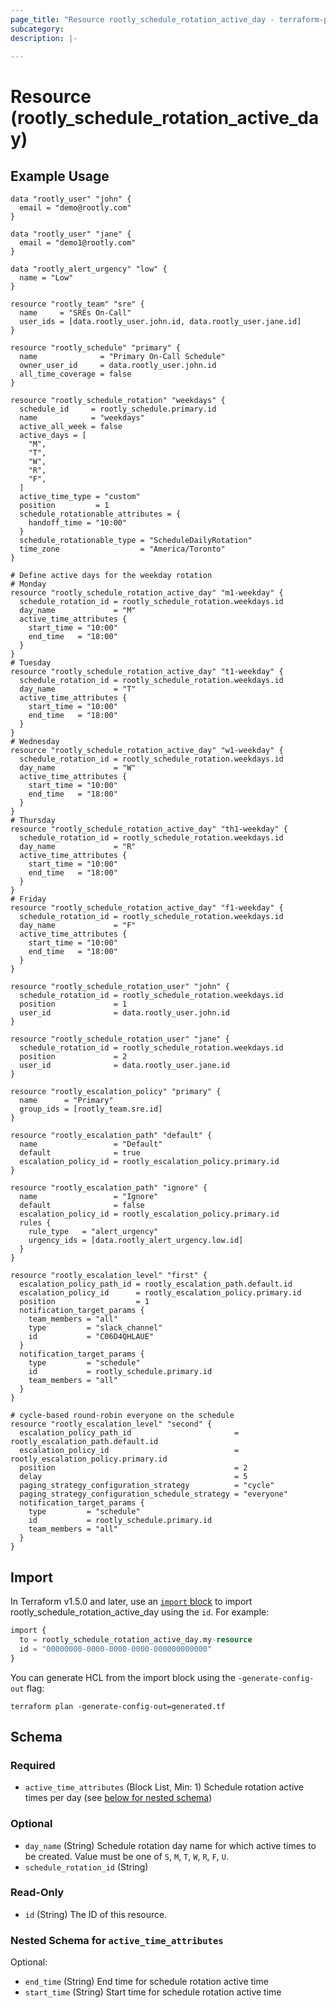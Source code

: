 ```yaml
---
page_title: "Resource rootly_schedule_rotation_active_day - terraform-provider-rootly"
subcategory:
description: |-
    
---
```


# Resource (rootly_schedule_rotation_active_day)



## Example Usage

```shell
data "rootly_user" "john" {
  email = "demo@rootly.com"
}

data "rootly_user" "jane" {
  email = "demo1@rootly.com"
}

data "rootly_alert_urgency" "low" {
  name = "Low"
}

resource "rootly_team" "sre" {
  name     = "SREs On-Call"
  user_ids = [data.rootly_user.john.id, data.rootly_user.jane.id]
}

resource "rootly_schedule" "primary" {
  name              = "Primary On-Call Schedule"
  owner_user_id     = data.rootly_user.john.id
  all_time_coverage = false
}

resource "rootly_schedule_rotation" "weekdays" {
  schedule_id     = rootly_schedule.primary.id
  name            = "weekdays"
  active_all_week = false
  active_days = [
    "M",
    "T",
    "W",
    "R",
    "F",
  ]
  active_time_type = "custom"
  position         = 1
  schedule_rotationable_attributes = {
    handoff_time = "10:00"
  }
  schedule_rotationable_type = "ScheduleDailyRotation"
  time_zone                  = "America/Toronto"
}

# Define active days for the weekday rotation
# Monday
resource "rootly_schedule_rotation_active_day" "m1-weekday" {
  schedule_rotation_id = rootly_schedule_rotation.weekdays.id
  day_name             = "M"
  active_time_attributes {
    start_time = "10:00"
    end_time   = "18:00"
  }
}
# Tuesday
resource "rootly_schedule_rotation_active_day" "t1-weekday" {
  schedule_rotation_id = rootly_schedule_rotation.weekdays.id
  day_name             = "T"
  active_time_attributes {
    start_time = "10:00"
    end_time   = "18:00"
  }
}
# Wednesday
resource "rootly_schedule_rotation_active_day" "w1-weekday" {
  schedule_rotation_id = rootly_schedule_rotation.weekdays.id
  day_name             = "W"
  active_time_attributes {
    start_time = "10:00"
    end_time   = "18:00"
  }
}
# Thursday
resource "rootly_schedule_rotation_active_day" "th1-weekday" {
  schedule_rotation_id = rootly_schedule_rotation.weekdays.id
  day_name             = "R"
  active_time_attributes {
    start_time = "10:00"
    end_time   = "18:00"
  }
}
# Friday
resource "rootly_schedule_rotation_active_day" "f1-weekday" {
  schedule_rotation_id = rootly_schedule_rotation.weekdays.id
  day_name             = "F"
  active_time_attributes {
    start_time = "10:00"
    end_time   = "18:00"
  }
}

resource "rootly_schedule_rotation_user" "john" {
  schedule_rotation_id = rootly_schedule_rotation.weekdays.id
  position             = 1
  user_id              = data.rootly_user.john.id
}

resource "rootly_schedule_rotation_user" "jane" {
  schedule_rotation_id = rootly_schedule_rotation.weekdays.id
  position             = 2
  user_id              = data.rootly_user.jane.id
}

resource "rootly_escalation_policy" "primary" {
  name      = "Primary"
  group_ids = [rootly_team.sre.id]
}

resource "rootly_escalation_path" "default" {
  name                 = "Default"
  default              = true
  escalation_policy_id = rootly_escalation_policy.primary.id
}

resource "rootly_escalation_path" "ignore" {
  name                 = "Ignore"
  default              = false
  escalation_policy_id = rootly_escalation_policy.primary.id
  rules {
    rule_type   = "alert_urgency"
    urgency_ids = [data.rootly_alert_urgency.low.id]
  }
}

resource "rootly_escalation_level" "first" {
  escalation_policy_path_id = rootly_escalation_path.default.id
  escalation_policy_id      = rootly_escalation_policy.primary.id
  position                  = 1
  notification_target_params {
    team_members = "all"
    type         = "slack_channel"
    id           = "C06D4QHLAUE"
  }
  notification_target_params {
    type         = "schedule"
    id           = rootly_schedule.primary.id
    team_members = "all"
  }
}

# cycle-based round-robin everyone on the schedule
resource "rootly_escalation_level" "second" {
  escalation_policy_path_id                       = rootly_escalation_path.default.id
  escalation_policy_id                            = rootly_escalation_policy.primary.id
  position                                        = 2
  delay                                           = 5
  paging_strategy_configuration_strategy          = "cycle"
  paging_strategy_configuration_schedule_strategy = "everyone"
  notification_target_params {
    type         = "schedule"
    id           = rootly_schedule.primary.id
    team_members = "all"
  }
}
```

## Import

In Terraform v1.5.0 and later, use an [`import` block](https://developer.hashicorp.com/terraform/language/import) to import rootly_schedule_rotation_active_day using the `id`. For example:

```terraform
import {
  to = rootly_schedule_rotation_active_day.my-resource
  id = "00000000-0000-0000-0000-000000000000"
}
```

You can generate HCL from the import block using the `-generate-config-out` flag:

```console
terraform plan -generate-config-out=generated.tf
```

<!-- schema generated by tfplugindocs -->
## Schema

### Required

- `active_time_attributes` (Block List, Min: 1) Schedule rotation active times per day (see [below for nested schema](#nestedblock--active_time_attributes))

### Optional

- `day_name` (String) Schedule rotation day name for which active times to be created. Value must be one of `S`, `M`, `T`, `W`, `R`, `F`, `U`.
- `schedule_rotation_id` (String)

### Read-Only

- `id` (String) The ID of this resource.

<a id="nestedblock--active_time_attributes"></a>
### Nested Schema for `active_time_attributes`

Optional:

- `end_time` (String) End time for schedule rotation active time
- `start_time` (String) Start time for schedule rotation active time

